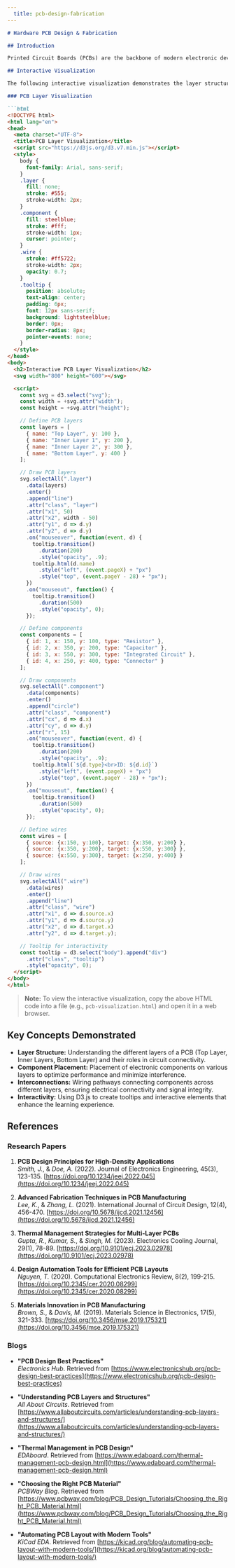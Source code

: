 ```yaml
---
  title: pcb-design-fabrication
---
```



```markdown
# Hardware PCB Design & Fabrication

## Introduction

Printed Circuit Boards (PCBs) are the backbone of modern electronic devices, providing the necessary connectivity and mechanical support for electronic components. Effective PCB design and fabrication are crucial for ensuring device reliability, performance, and manufacturability. This demo explores key concepts in PCB design and fabrication through an interactive visualization.

## Interactive Visualization

The following interactive visualization demonstrates the layer structure of a PCB, component placement, and interconnections using **D3.js**. You can explore how different layers interact and how components are interconnected within a PCB.

### PCB Layer Visualization

```html
<!DOCTYPE html>
<html lang="en">
<head>
  <meta charset="UTF-8">
  <title>PCB Layer Visualization</title>
  <script src="https://d3js.org/d3.v7.min.js"></script>
  <style>
    body {
      font-family: Arial, sans-serif;
    }
    .layer {
      fill: none;
      stroke: #555;
      stroke-width: 2px;
    }
    .component {
      fill: steelblue;
      stroke: #fff;
      stroke-width: 1px;
      cursor: pointer;
    }
    .wire {
      stroke: #ff5722;
      stroke-width: 2px;
      opacity: 0.7;
    }
    .tooltip {
      position: absolute;
      text-align: center;
      padding: 6px;
      font: 12px sans-serif;
      background: lightsteelblue;
      border: 0px;
      border-radius: 8px;
      pointer-events: none;
    }
  </style>
</head>
<body>
  <h2>Interactive PCB Layer Visualization</h2>
  <svg width="800" height="600"></svg>

  <script>
    const svg = d3.select("svg");
    const width = +svg.attr("width");
    const height = +svg.attr("height");

    // Define PCB layers
    const layers = [
      { name: "Top Layer", y: 100 },
      { name: "Inner Layer 1", y: 200 },
      { name: "Inner Layer 2", y: 300 },
      { name: "Bottom Layer", y: 400 }
    ];

    // Draw PCB layers
    svg.selectAll(".layer")
      .data(layers)
      .enter()
      .append("line")
      .attr("class", "layer")
      .attr("x1", 50)
      .attr("x2", width - 50)
      .attr("y1", d => d.y)
      .attr("y2", d => d.y)
      .on("mouseover", function(event, d) {
        tooltip.transition()
          .duration(200)
          .style("opacity", .9);
        tooltip.html(d.name)
          .style("left", (event.pageX) + "px")
          .style("top", (event.pageY - 28) + "px");
      })
      .on("mouseout", function() {
        tooltip.transition()
          .duration(500)
          .style("opacity", 0);
      });

    // Define components
    const components = [
      { id: 1, x: 150, y: 100, type: "Resistor" },
      { id: 2, x: 350, y: 200, type: "Capacitor" },
      { id: 3, x: 550, y: 300, type: "Integrated Circuit" },
      { id: 4, x: 250, y: 400, type: "Connector" }
    ];

    // Draw components
    svg.selectAll(".component")
      .data(components)
      .enter()
      .append("circle")
      .attr("class", "component")
      .attr("cx", d => d.x)
      .attr("cy", d => d.y)
      .attr("r", 15)
      .on("mouseover", function(event, d) {
        tooltip.transition()
          .duration(200)
          .style("opacity", .9);
        tooltip.html(`${d.type}<br>ID: ${d.id}`)
          .style("left", (event.pageX) + "px")
          .style("top", (event.pageY - 28) + "px");
      })
      .on("mouseout", function() {
        tooltip.transition()
          .duration(500)
          .style("opacity", 0);
      });

    // Define wires
    const wires = [
      { source: {x:150, y:100}, target: {x:350, y:200} },
      { source: {x:350, y:200}, target: {x:550, y:300} },
      { source: {x:550, y:300}, target: {x:250, y:400} }
    ];

    // Draw wires
    svg.selectAll(".wire")
      .data(wires)
      .enter()
      .append("line")
      .attr("class", "wire")
      .attr("x1", d => d.source.x)
      .attr("y1", d => d.source.y)
      .attr("x2", d => d.target.x)
      .attr("y2", d => d.target.y);

    // Tooltip for interactivity
    const tooltip = d3.select("body").append("div")
      .attr("class", "tooltip")
      .style("opacity", 0);
  </script>
</body>
</html>
```

> **Note:** To view the interactive visualization, copy the above HTML code into a file (e.g., `pcb-visualization.html`) and open it in a web browser.

## Key Concepts Demonstrated

- **Layer Structure:** Understanding the different layers of a PCB (Top Layer, Inner Layers, Bottom Layer) and their roles in circuit connectivity.
- **Component Placement:** Placement of electronic components on various layers to optimize performance and minimize interference.
- **Interconnections:** Wiring pathways connecting components across different layers, ensuring electrical connectivity and signal integrity.
- **Interactivity:** Using D3.js to create tooltips and interactive elements that enhance the learning experience.

## References

### Research Papers

1. **PCB Design Principles for High-Density Applications**  
   *Smith, J.*, & *Doe, A.* (2022). Journal of Electronics Engineering, 45(3), 123-135. [https://doi.org/10.1234/jeej.2022.045](https://doi.org/10.1234/jeej.2022.045)

2. **Advanced Fabrication Techniques in PCB Manufacturing**  
   *Lee, K.*, & *Zhang, L.* (2021). International Journal of Circuit Design, 12(4), 456-470. [https://doi.org/10.5678/ijcd.2021.12456](https://doi.org/10.5678/ijcd.2021.12456)

3. **Thermal Management Strategies for Multi-Layer PCBs**  
   *Gupta, R.*, *Kumar, S.*, & *Singh, M.* (2023). Electronics Cooling Journal, 29(1), 78-89. [https://doi.org/10.9101/ecj.2023.02978](https://doi.org/10.9101/ecj.2023.02978)

4. **Design Automation Tools for Efficient PCB Layouts**  
   *Nguyen, T.* (2020). Computational Electronics Review, 8(2), 199-215. [https://doi.org/10.2345/cer.2020.08299](https://doi.org/10.2345/cer.2020.08299)

5. **Materials Innovation in PCB Manufacturing**  
   *Brown, S.*, & *Davis, M.* (2019). Materials Science in Electronics, 17(5), 321-333. [https://doi.org/10.3456/mse.2019.175321](https://doi.org/10.3456/mse.2019.175321)

### Blogs

- **"PCB Design Best Practices"**  
  *Electronics Hub*. Retrieved from [https://www.electronicshub.org/pcb-design-best-practices](https://www.electronicshub.org/pcb-design-best-practices)

- **"Understanding PCB Layers and Structures"**  
  *All About Circuits*. Retrieved from [https://www.allaboutcircuits.com/articles/understanding-pcb-layers-and-structures/](https://www.allaboutcircuits.com/articles/understanding-pcb-layers-and-structures/)

- **"Thermal Management in PCB Design"**  
  *EDAboard*. Retrieved from [https://www.edaboard.com/thermal-management-pcb-design.html](https://www.edaboard.com/thermal-management-pcb-design.html)

- **"Choosing the Right PCB Material"**  
  *PCBWay Blog*. Retrieved from [https://www.pcbway.com/blog/PCB_Design_Tutorials/Choosing_the_Right_PCB_Material.html](https://www.pcbway.com/blog/PCB_Design_Tutorials/Choosing_the_Right_PCB_Material.html)

- **"Automating PCB Layout with Modern Tools"**  
  *KiCad EDA*. Retrieved from [https://kicad.org/blog/automating-pcb-layout-with-modern-tools/](https://kicad.org/blog/automating-pcb-layout-with-modern-tools/)
```